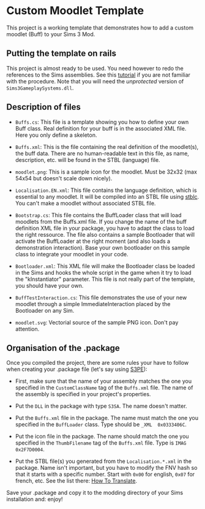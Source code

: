 Custom Moodlet Template
=======================

This project is a working template that demonstrates how to add a 
custom moodlet (Buff) to your Sims 3 Mod.

Putting the template on rails
-----------------------------

This project is almost ready to be used. You need however to redo
the references to the Sims assemblies. See this [tutorial][monodevtuto]
if you are not familiar with the procedure. Note that you will need
the *unprotected* version of `Sims3GameplaySystems.dll`.

Description of files
--------------------

* `Buffs.cs`: This file is a template showing you how to define your 
own Buff class. Real definition for your buff is in the associated 
XML file. Here you only define a skeleton.

* `Buffs.xml`: This is the file containing the real definition of 
the moodlet(s), the buff data. There are no human-readable text in 
this file, as name, description, etc. will be found in the STBL 
(language) file.

* `moodlet.png`: This is a sample icon for the moodlet. Must be 
32x32 (max 54x54 but doesn't scale down nicely).

* `Localisation.EN.xml`: This file contains the language definition, 
which is essential to any moodlet. It will be compiled into an STBL 
file using [stblc][]. You can't make a moodlet without associated 
STBL file.

* `Bootstrap.cs`: This file contains the BuffLoader class that will 
load moodlets from the Buffs.xml file. If you change the name of the 
buff definition XML file in your package, you have to adapt the 
class to load the right ressource. The file also contains a sample 
Bootloader that will activate the BuffLoader at the right moment 
(and also loads a demonstration interaction). Base your own 
bootloader on this sample class to integrate your moodlet in your 
code.

* `Bootloader.xml`: This XML file will make the Bootloader class be 
loaded in the Sims and hooks the whole script in the game when it 
try to load the "kInstantiator" parameter. This file is not really 
part of the template, you should have your own.

* `BuffTestInteraction.cs`: This file demonstrates the use of your 
new moodlet through a simple ImmediateInteraction placed by the 
Bootloader on any Sim.

* `moodlet.svg`: Vectorial source of the sample PNG icon. Don't pay 
attention.


Organisation of the .package
----------------------------

Once you compiled the project, there are some rules your have to follow
when creating your .package file (let's say using [S3PE][]):

* First, make sure that the name of your assembly matches the one
you specified in the `CustomClassName` tag of the `Buffs.xml` file.
The name of the assembly is specified in your project's properties.

* Put the `DLL` in the package with type `S3SA`. The name doesn't
matter.

* Put the `Buffs.xml` file in the package. The name must match the 
one you specified in the `BuffLoader` class. Type should be `_XML 
0x0333406C`.

* Put the icon file in the package. The name should match the one you
specified in the `ThumbFilename` tag of the `Buffs.xml` file. Type is
 `IMAG 0x2F7D0004`.

* Put the STBL file(s) you generated from the `Localisation.*.xml` in
the package. Name isn't important, but you have to modify the FNV hash
so that it starts with a specific number. Start with `0x00` for english,
 `0x07` for french, etc. See the list there: [How To Translate][nraas].

Save your .package and copy it to the modding directory of your Sims
installation and: enjoy!

[stblc]: https://github.com/Cilyan/stblc
[S3PE]:  http://www.den.simlogical.com/denforum/index.php?topic=189.0
[monodevtuto]: http://www.cilyan.org/misc/sims/monodevelop/XamarinTuto.html#step2
[nraas]: http://nraas.wikispaces.com/How+To+Translate#Languages
